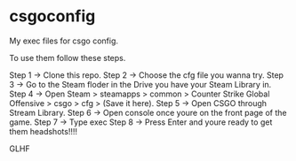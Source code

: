 # csgoconfig
My exec files for csgo config.

To use them follow these steps.
  
  Step 1 -> Clone this repo.
  Step 2 -> Choose the cfg file you wanna try.
  Step 3 -> Go to the Steam floder in the Drive you have your Steam Library in.
  Step 4 -> Open Steam > steamapps > common > Counter Strike Global Offensive > csgo > cfg > (Save it here).
  Step 5 -> Open CSGO through Stream Library.
  Step 6 -> Open console once youre on the front page of the game.
  Step 7 -> Type exec <File Name>
  Step 8 -> Press Enter and youre ready to get them headshots!!!!
  
  GLHF
